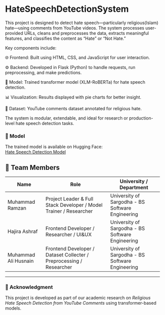 # HateSpeechDetectionSystem
This project is designed to detect hate speech—particularly religious(Islam) hate—using comments from YouTube videos. The system processes user-provided URLs, cleans and preprocesses the data, extracts meaningful features, and classifies the content as “Hate” or “Not Hate.”

Key components include:

🌐 Frontend: Built using HTML, CSS, and JavaScript for user interaction.

⚙️ Backend: Developed in Flask (Python) to handle requests, run preprocessing, and make predictions.

🧩 Model: Trained transformer model (XLM-RoBERTa) for hate speech detection.

📊 Visualization: Results displayed with pie charts for better insight.

💾 Dataset: YouTube comments dataset annotated for religious hate.

The system is modular, extendable, and ideal for research or production-level hate speech detection tasks.
### 🤖 Model
The trained model is available on Hugging Face:  
[Hate Speech Detection Model](https://huggingface.co/Ramzan654/Religious_Hate_Speech_XLMR)

## 👥 Team Members

| Name | Role | University / Department |
|------|------|--------------------------|
| Muhammad Ramzan | Project Leader & Full Stack Developer / Model Trainer / Researcher | University of Sargodha - BS Software Engineering |
| Hajira Ashraf | Frontend Developer / Researcher / UI&UX | University of Sargodha - BS Software Engineering |
| Muhammad Ali Husnain | Frontend Developer / Dataset Collecter / Preprocessing / Researcher | University of Sargodha - BS Software Engineering |

---

### 🤝 Acknowledgment
This project is developed as part of our academic research on *Religious Hate Speech Detection from YouTube Comments* using transformer-based models.


